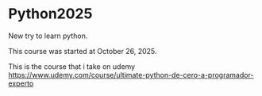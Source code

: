 # Python2025
New try to learn python.

This course was started at October 26, 2025.

This is the course that i take on udemy
https://www.udemy.com/course/ultimate-python-de-cero-a-programador-experto